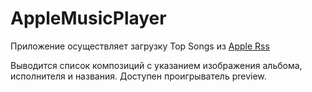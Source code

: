# AppleMusicPlayer

Приложение осуществляет загрузку Top Songs из [Apple Rss](https://www.apple.com/rss/)

Выводится список композиций с указанием изображения альбома, исполнителя и названия. Доступен проигрыватель preview.

